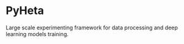 # PyHeta
Large scale experimenting framework for data processing and deep learning models training.
